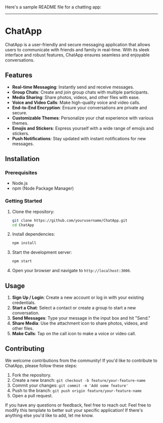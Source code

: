 Here's a sample README file for a chatting app:

---

# ChatApp

ChatApp is a user-friendly and secure messaging application that allows users to communicate with friends and family in real-time. With its sleek interface and robust features, ChatApp ensures seamless and enjoyable conversations.

## Features

- **Real-time Messaging**: Instantly send and receive messages.
- **Group Chats**: Create and join group chats with multiple participants.
- **Media Sharing**: Share photos, videos, and other files with ease.
- **Voice and Video Calls**: Make high-quality voice and video calls.
- **End-to-End Encryption**: Ensure your conversations are private and secure.
- **Customizable Themes**: Personalize your chat experience with various themes.
- **Emojis and Stickers**: Express yourself with a wide range of emojis and stickers.
- **Push Notifications**: Stay updated with instant notifications for new messages.

## Installation

### Prerequisites

- Node.js
- npm (Node Package Manager)

### Getting Started

1. Clone the repository:
   ```sh
   git clone https://github.com/yourusername/ChatApp.git
   cd ChatApp
   ```

2. Install dependencies:
   ```sh
   npm install
   ```

3. Start the development server:
   ```sh
   npm start
   ```

4. Open your browser and navigate to `http://localhost:3000`.

## Usage

1. **Sign Up / Login**: Create a new account or log in with your existing credentials.
2. **Start a Chat**: Select a contact or create a group to start a new conversation.
3. **Send Messages**: Type your message in the input box and hit "Send."
4. **Share Media**: Use the attachment icon to share photos, videos, and other files.
5. **Make Calls**: Tap on the call icon to make a voice or video call.

## Contributing

We welcome contributions from the community! If you'd like to contribute to ChatApp, please follow these steps:

1. Fork the repository.
2. Create a new branch: `git checkout -b feature/your-feature-name`
3. Commit your changes: `git commit -m 'Add some feature'`
4. Push to the branch: `git push origin feature/your-feature-name`
5. Open a pull request.
   
If you have any questions or feedback, feel free to reach out:
Feel free to modify this template to better suit your specific application! If there's anything else you'd like to add, let me know.
